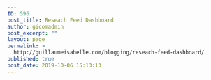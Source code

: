 ```yaml
---
ID: 596
post_title: Reseach Feed Dashboard
author: gicomadmin
post_excerpt: ""
layout: page
permalink: >
  http://guillaumeisabelle.com/blogging/reseach-feed-dashboard/
published: true
post_date: 2019-10-06 15:13:13
---
```

<!-- wp:rss {"blockLayout":"grid","feedURL":"http://decouverte.uquebec.ca/primo_library/libweb/newRss?rssId=1961569069\u0026ver=2_1_4","displayExcerpt":true,"displayAuthor":true,"displayDate":true} /-->

<!-- wp:rss {"feedURL":"http://decouverte.uquebec.ca/primo_library/libweb/newRss?rssId=1211301072\u0026ver=2_1_4","itemsToShow":10} /-->